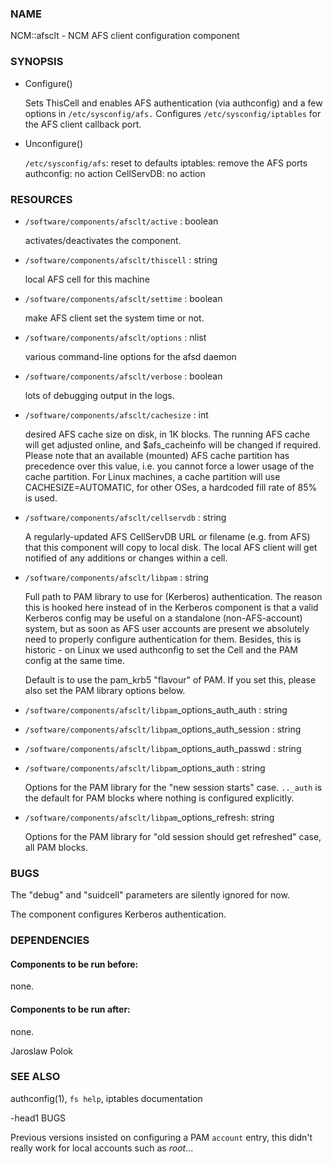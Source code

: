 ### NAME

NCM::afsclt - NCM AFS client configuration component

### SYNOPSIS

- Configure()

    Sets ThisCell and enables AFS authentication (via authconfig) and a
    few options in `/etc/sysconfig/afs.` Configures `/etc/sysconfig/iptables`
    for the AFS client callback port.

- Unconfigure()

    `/etc/sysconfig/afs`: reset to defaults
    iptables: remove the AFS ports
    authconfig: no action
    CellServDB: no action

### RESOURCES

- `/software/components/afsclt/active` : boolean

    activates/deactivates the component.

- `/software/components/afsclt/thiscell` : string

    local AFS cell for this machine

- `/software/components/afsclt/settime` : boolean

    make AFS client set the system time or not.

- `/software/components/afsclt/options` : nlist

    various command-line options for the afsd daemon

- `/software/components/afsclt/verbose` : boolean

    lots of debugging output in the logs.

- `/software/components/afsclt/cachesize` : int

    desired AFS cache size on disk, in 1K blocks. The running AFS cache
    will get adjusted online, and $afs\_cacheinfo will be changed if
    required. Please note that an available (mounted) AFS cache partition
    has precedence over this value, i.e. you cannot force a lower usage of
    the cache partition. For Linux machines, a cache partition will use
    CACHESIZE=AUTOMATIC, for other OSes, a hardcoded fill rate of 85% is
    used.

- `/software/components/afsclt/cellservdb` : string

    A regularly-updated AFS CellServDB URL or filename (e.g. from AFS)
    that this component will copy to local disk. The local AFS client will
    get notified of any additions or changes within a cell.

- `/software/components/afsclt/libpam` : string

    Full path to PAM library to use for (Kerberos) authentication. The
    reason this is hooked here instead of in the Kerberos component is
    that a valid Kerberos config may be useful on a standalone
    (non-AFS-account) system, but as soon as AFS user accounts are present
    we absolutely need to properly configure authentication for
    them. Besides, this is historic - on Linux we used authconfig to set
    the Cell and the PAM config at the same time.

    Default is to use the pam\_krb5 "flavour" of PAM. If you set this,
    please also set the PAM library options below.

- `/software/components/afsclt/libpam`\_options\_auth\_auth : string
- `/software/components/afsclt/libpam`\_options\_auth\_session : string
- `/software/components/afsclt/libpam`\_options\_auth\_passwd : string
- `/software/components/afsclt/libpam`\_options\_auth : string

    Options for the PAM library for the "new session starts"
    case. `.._auth` is the default for PAM blocks where nothing is
    configured explicitly.

- `/software/components/afsclt/libpam`\_options\_refresh: string

    Options for the PAM library for "old session should get refreshed" case, all PAM blocks.

### BUGS

The "debug" and "suidcell" parameters are silently ignored for now.

The component configures Kerberos authentication.

### DEPENDENCIES

#### Components to be run before:

none.

#### Components to be run after:

none.

Jaroslaw Polok

### SEE ALSO

authconfig(1), `fs help`, iptables documentation

\-head1 BUGS

Previous versions insisted on configuring a PAM `account` entry,
this didn't really work for local accounts such as _root_...
